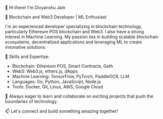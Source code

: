 👋 Hi there! I'm Divyanshu Jain

🔗 Blockchain and Web3 Developer | ML Enthusiast

I'm an experienced developer specializing in blockchain technology, particularly Ethereum POS blockchain and Web3. I also have a strong interest in Machine Learning. My passion lies in building scalable blockchain ecosystems, decentralized applications and leveraging ML to create innovative solutions.

🚀 Skills and Expertise:
- Blockchain: Ethereum POS, Smart Contracts, Geth
- Web3: Web3.js, ethers.js, dApps
- Machine Learning: TensorFlow, PyTorch, PaddleOCR, LLM
- Languages: Go, Python, JavaScript, Node.js
- Tools: Docker, Git, Linux, AWS, Google Cloud

🌱 Always eager to learn and collaborate on exciting projects that push the boundaries of technology.

📫 Let's connect and build something amazing together!
